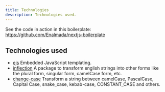 ```yaml
---
title: Technologies
description: Technologies used.
---
```


See the code in action in this boilerplate:
https://github.com/Enalmada/nextjs-boilerplate

## Technologies used
* [ejs](https://ejs.co/) Embedded JavaScript templating.
* [inflection](https://www.npmjs.com/package/inflection) A package to transform english strings into other forms like the plural form, singular form, camelCase form, etc.
* [change-case](https://www.npmjs.com/package/change-case) Transform a string between camelCase, PascalCase, Capital Case, snake_case, kebab-case, CONSTANT_CASE and others.
